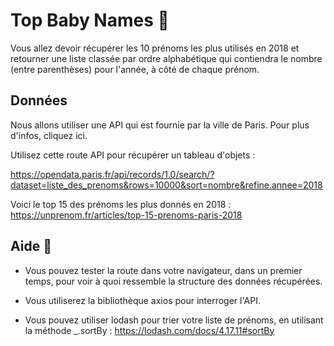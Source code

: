 # Top Baby Names 👶

Vous allez devoir récupérer les 10 prénoms les plus utilisés en 2018 et retourner une liste classée par ordre alphabétique qui contiendra le nombre (entre parenthèses) pour l'année, à côté de chaque prénom.

## Données

Nous allons utiliser une API qui est fournie par la ville de Paris. Pour plus d'infos, cliquez ici.

Utilisez cette route API pour récupérer un tableau d'objets :

https://opendata.paris.fr/api/records/1.0/search/?dataset=liste_des_prenoms&rows=10000&sort=nombre&refine.annee=2018

Voici le top 15 des prénoms les plus donnés en 2018 : https://unprenom.fr/articles/top-15-prenoms-paris-2018

## Aide 🍼

- Vous pouvez tester la route dans votre navigateur, dans un premier temps, pour voir à quoi ressemble la structure des données récupérées.

- Vous utiliserez la bibliothèque axios pour interroger l'API.

- Vous pouvez utiliser lodash pour trier votre liste de prénoms, en utilisant la méthode \_.sortBy : https://lodash.com/docs/4.17.11#sortBy
